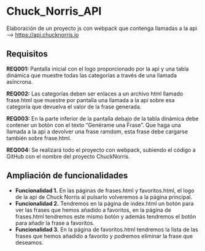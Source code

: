 ﻿# Chuck_Norris_API
Elaboración de un proyecto js con webpack que contenga llamadas a la api --> https://api.chucknorris.io

## Requisitos
**REQ001:** Pantalla inicial con el logo proporcionado por la api y una tabla dinámica que muestre
todas las categorías a través de una llamada asíncrona.

**REQ002:** Las categorías deben ser enlaces a un archivo html llamado frase.html que muestre
por pantalla una llamada a la api sobre esa categoría que devuelva el valor de la frase
generada.

**REQ003:** En la parte inferior de la pantalla debajo de la tabla dinámica debe contener un botón
con el texto “Genérame una Frase”. Que haga una llamada a la api a devolver una frase
ramdom, esta frase debe cargarse también sobre frase.html.

**REQ004:** Se realizará todo el proyecto con webpack, subiendo el código a GitHub con el
nombre del proyecto ChuckNorris.

## Ampliación de funcionalidades
- **Funcionalidad 1.** En las páginas de frases.html y favoritos.html, el logo de la api de Chuck Norris al pulsarlo volveremos a la página principal.
- **Funcionalidad 2.** Tendremos en la página de index.html un botón para ver las frases que hemos añadido a favoritos, en la página de frases.html tendremos este mismo botón y además tendremos el botón para añadir la frase a favoritos.
- **Funcionalidad 3.** En la página de favoritos.html tendremos la lista de las frases que hemos añadido a favorito y podremos eliminar la frase que deseamos.

